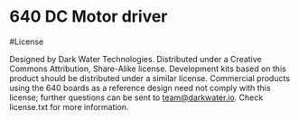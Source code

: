 640 DC Motor driver
=======================

#License 

Designed by Dark Water Technologies. Distributed under a Creative Commons Attribution, Share-Alike license.
Development kits based on this product should be distributed under a similar license.
Commercial products using the 640 boards as a reference design need not comply with this license; further questions can be sent to team@darkwater.io.
Check license.txt for more information.
